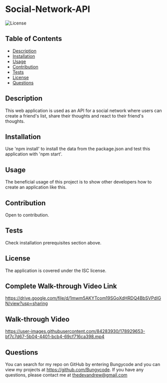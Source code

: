 # Social-Network-API

  ![License](https://img.shields.io/badge/License-ISC-yellow)

  ## Table of Contents
  * [Description](#description)
  * [Installation](#installation)
  * [Usage](#usage)
  * [Contribution](#contribution)
  * [Tests](#tests)
  * [License](#license)
  * [Questions](#questions)
  
  ## Description 
  This web application is used as an API for a social network where users can create a friend's list, share their thoughts and react to their friend's thoughts.
  
  ## Installation 
  Use 'npm install' to install the data from the package.json and test this application with 'npm start'.

  ## Usage 
  The beneficial usage of this project is to show other developers how to create an application like this.

  ## Contribution
  Open to contribution.

  ## Tests
  Check installation prerequisites section above.

  ## License 
  The application is covered under the ISC license.
  
  ## Complete Walk-through Video Link
  https://drive.google.com/file/d/1mwm5AKYTcom19SGoXdHRDQ4BbSVPdIGN/view?usp=sharing
  
  ## Walk-through Video
  


https://user-images.githubusercontent.com/84283930/178929653-bf7c7d67-5b04-4401-bcb4-69cf716ca398.mp4


  ## Questions
  You can search for my repo on GitHub by entering Bungycode and you can view my projects at https://github.com/Bungycode. If you have any questions, please contact me at thedevandrew@gmail.com

